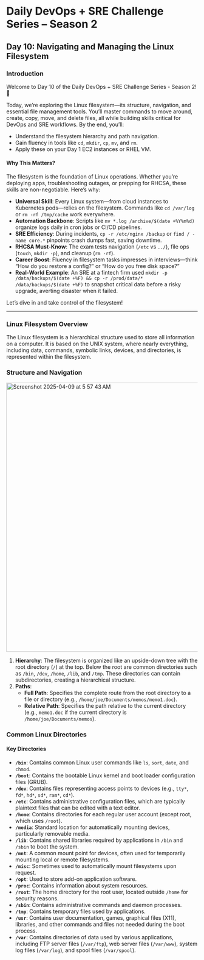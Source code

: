 # Daily DevOps + SRE Challenge Series – Season 2
## Day 10: Navigating and Managing the Linux Filesystem

### Introduction
Welcome to Day 10 of the Daily DevOps + SRE Challenge Series - Season 2! 🎉

Today, we’re exploring the Linux filesystem—its structure, navigation, and essential file management tools. You’ll master commands to move around, create, copy, move, and delete files, all while building skills critical for DevOps and SRE workflows. By the end, you’ll:
- Understand the filesystem hierarchy and path navigation.
- Gain fluency in tools like `cd`, `mkdir`, `cp`, `mv`, and `rm`.
- Apply these on your Day 1 EC2 instances or RHEL VM.

#### Why This Matters?
The filesystem is the foundation of Linux operations. Whether you’re deploying apps, troubleshooting outages, or prepping for RHCSA, these skills are non-negotiable. Here’s why:
- **Universal Skill**: Every Linux system—from cloud instances to Kubernetes pods—relies on the filesystem. Commands like `cd /var/log` or `rm -rf /tmp/cache` work everywhere.
- **Automation Backbone**: Scripts like `mv *.log /archive/$(date +%Y%m%d)` organize logs daily in cron jobs or CI/CD pipelines.
- **SRE Efficiency**: During incidents, `cp -r /etc/nginx /backup` or `find / -name core.*` pinpoints crash dumps fast, saving downtime.
- **RHCSA Must-Know**: The exam tests navigation (`/etc` vs `../`), file ops (`touch`, `mkdir -p`), and cleanup (`rm -rf`).
- **Career Boost**: Fluency in filesystem tasks impresses in interviews—think “How do you restore a config?” or “How do you free disk space?”
- **Real-World Example**: An SRE at a fintech firm used `mkdir -p /data/backups/$(date +%F) && cp -r /prod/data/* /data/backups/$(date +%F)` to snapshot critical data before a risky upgrade, averting disaster when it failed.

Let’s dive in and take control of the filesystem!

---


### Linux Filesystem Overview

The Linux filesystem is a hierarchical structure used to store all information on a computer. It is based on the UNIX system, where nearly everything, including data, commands, symbolic links, devices, and directories, is represented within the filesystem.

### Structure and Navigation
<img width="707" alt="Screenshot 2025-04-09 at 5 57 43 AM" src="https://github.com/user-attachments/assets/f9d3fd0e-284f-4ebe-8328-0bb5aa51b254" />

1. **Hierarchy**: The filesystem is organized like an upside-down tree with the root directory (`/`) at the top. Below the root are common directories such as `/bin`, `/dev`, `/home`, `/lib`, and `/tmp`. These directories can contain subdirectories, creating a hierarchical structure.
2. **Paths**:
    * **Full Path**: Specifies the complete route from the root directory to a file or directory (e.g., `/home/joe/Documents/memos/memo1.doc`).
    * **Relative Path**: Specifies the path relative to the current directory (e.g., `memo1.doc` if the current directory is `/home/joe/Documents/memos`).

### Common Linux Directories

#### Key Directories

- **`/bin`**: Contains common Linux user commands like `ls`, `sort`, `date`, and `chmod`.
- **`/boot`**: Contains the bootable Linux kernel and boot loader configuration files (GRUB).
- **`/dev`**: Contains files representing access points to devices (e.g., `tty*`, `fd*`, `hd*`, `sd*`, `ram*`, `cd*`).
- **`/etc`**: Contains administrative configuration files, which are typically plaintext files that can be edited with a text editor.
- **`/home`**: Contains directories for each regular user account (except root, which uses `/root`).
- **`/media`**: Standard location for automatically mounting devices, particularly removable media.
- **`/lib`**: Contains shared libraries required by applications in `/bin` and `/sbin` to boot the system.
- **`/mnt`**: A common mount point for devices, often used for temporarily mounting local or remote filesystems.
- **`/misc`**: Sometimes used to automatically mount filesystems upon request.
- **`/opt`**: Used to store add-on application software.
- **`/proc`**: Contains information about system resources.
- **`/root`**: The home directory for the root user, located outside `/home` for security reasons.
- **`/sbin`**: Contains administrative commands and daemon processes.
- **`/tmp`**: Contains temporary files used by applications.
- **`/usr`**: Contains user documentation, games, graphical files (X11), libraries, and other commands and files not needed during the boot process.
- **`/var`**: Contains directories of data used by various applications, including FTP server files (`/var/ftp`), web server files (`/var/www`), system log files (`/var/log`), and spool files (`/var/spool`).


